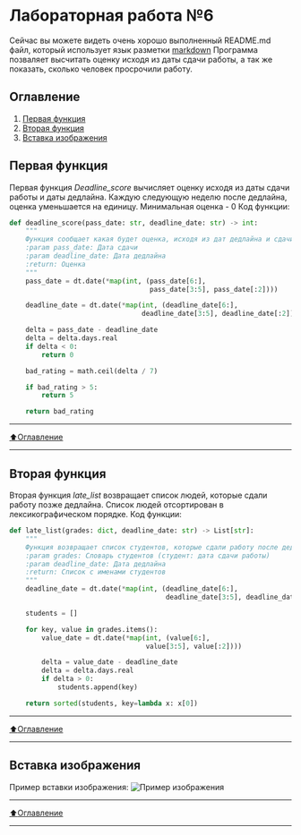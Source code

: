 # Лабораторная работа №6
Сейчас вы можете видеть очень хорошо выполненный README.md файл, который использует язык разметки [markdown](https://ru.wikipedia.org/wiki/Markdown)
Программа позваляет высчитать оценку исходя из даты сдачи работы, а так же показать, сколько человек просрочили работу.

## Оглавление

1. [Первая функция](#Первая-функция)
2. [Вторая функция](#Вторая-функция)
3. [Вставка изображения](#Вставка-изображения)

## Первая функция
Первая функция *Deadline_score* вычисляет оценку исходя из даты сдачи работы и даты дедлайна. Каждую следующую неделю после дедлайна,
оценка уменьшается на единицу. Минимальная оценка - 0
Код функции:
```python
def deadline_score(pass_date: str, deadline_date: str) -> int:
    """
    Функция сообщает какая будет оценка, исходя из дат дедлайна и сдачи работы
    :param pass_date: Дата сдачи
    :param deadline_date: Дата дедлайна
    :return: Оценка
    """
    pass_date = dt.date(*map(int, (pass_date[6:],
                                   pass_date[3:5], pass_date[:2])))

    deadline_date = dt.date(*map(int, (deadline_date[6:],
                                 deadline_date[3:5], deadline_date[:2])))

    delta = pass_date - deadline_date
    delta = delta.days.real
    if delta < 0:
        return 0

    bad_rating = math.ceil(delta / 7)

    if bad_rating > 5:
        return 5

    return bad_rating
```
____
[:arrow_up:Оглавление](#Оглавление)
____
## Вторая функция
Вторая функция *late_list* возвращает список людей, которые сдали работу позже дедлайна. Список людей отсортирован в лексикографическом порядке.
Код функции:
```python
def late_list(grades: dict, deadline_date: str) -> List[str]:
    """
    Функция возвращает список студентов, которые сдали работу после дедлайна
    :param grades: Словарь студентов (студент: дата сдачи работы)
    :param deadline_date: Дата дедлайна
    :return: Список с именами студентов
    """
    deadline_date = dt.date(*map(int, (deadline_date[6:],
                                       deadline_date[3:5], deadline_date[:2])))

    students = []

    for key, value in grades.items():
        value_date = dt.date(*map(int, (value[6:],
                                  value[3:5], value[:2])))

        delta = value_date - deadline_date
        delta = delta.days.real
        if delta > 0:
            students.append(key)

    return sorted(students, key=lambda x: x[0])
```
____
[:arrow_up:Оглавление](#Оглавление)
____
## Вставка изображения
Пример вставки изображения:
![Пример изображения](https://ibb.co/hyj8y3t "Мамин симпотяга")
____
[:arrow_up:Оглавление](#Оглавление)
____